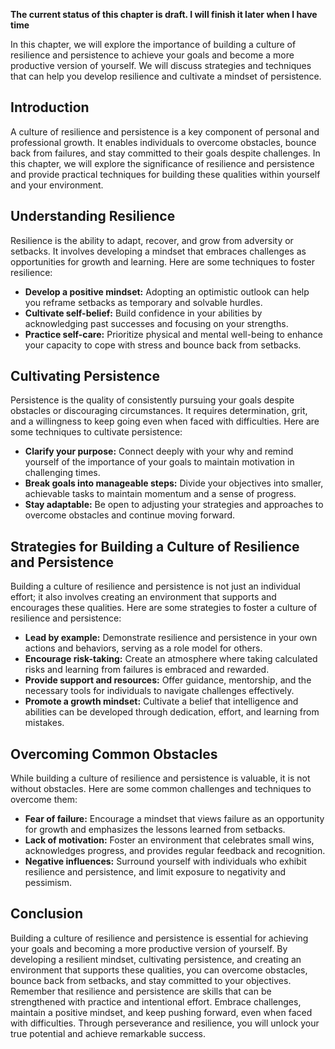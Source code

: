 **The current status of this chapter is draft. I will finish it later when I have time**

In this chapter, we will explore the importance of building a culture of resilience and persistence to achieve your goals and become a more productive version of yourself. We will discuss strategies and techniques that can help you develop resilience and cultivate a mindset of persistence.

Introduction
------------

A culture of resilience and persistence is a key component of personal and professional growth. It enables individuals to overcome obstacles, bounce back from failures, and stay committed to their goals despite challenges. In this chapter, we will explore the significance of resilience and persistence and provide practical techniques for building these qualities within yourself and your environment.

Understanding Resilience
------------------------

Resilience is the ability to adapt, recover, and grow from adversity or setbacks. It involves developing a mindset that embraces challenges as opportunities for growth and learning. Here are some techniques to foster resilience:

* **Develop a positive mindset:** Adopting an optimistic outlook can help you reframe setbacks as temporary and solvable hurdles.
* **Cultivate self-belief:** Build confidence in your abilities by acknowledging past successes and focusing on your strengths.
* **Practice self-care:** Prioritize physical and mental well-being to enhance your capacity to cope with stress and bounce back from setbacks.

Cultivating Persistence
-----------------------

Persistence is the quality of consistently pursuing your goals despite obstacles or discouraging circumstances. It requires determination, grit, and a willingness to keep going even when faced with difficulties. Here are some techniques to cultivate persistence:

* **Clarify your purpose:** Connect deeply with your why and remind yourself of the importance of your goals to maintain motivation in challenging times.
* **Break goals into manageable steps:** Divide your objectives into smaller, achievable tasks to maintain momentum and a sense of progress.
* **Stay adaptable:** Be open to adjusting your strategies and approaches to overcome obstacles and continue moving forward.

Strategies for Building a Culture of Resilience and Persistence
---------------------------------------------------------------

Building a culture of resilience and persistence is not just an individual effort; it also involves creating an environment that supports and encourages these qualities. Here are some strategies to foster a culture of resilience and persistence:

* **Lead by example:** Demonstrate resilience and persistence in your own actions and behaviors, serving as a role model for others.
* **Encourage risk-taking:** Create an atmosphere where taking calculated risks and learning from failures is embraced and rewarded.
* **Provide support and resources:** Offer guidance, mentorship, and the necessary tools for individuals to navigate challenges effectively.
* **Promote a growth mindset:** Cultivate a belief that intelligence and abilities can be developed through dedication, effort, and learning from mistakes.

Overcoming Common Obstacles
---------------------------

While building a culture of resilience and persistence is valuable, it is not without obstacles. Here are some common challenges and techniques to overcome them:

* **Fear of failure:** Encourage a mindset that views failure as an opportunity for growth and emphasizes the lessons learned from setbacks.
* **Lack of motivation:** Foster an environment that celebrates small wins, acknowledges progress, and provides regular feedback and recognition.
* **Negative influences:** Surround yourself with individuals who exhibit resilience and persistence, and limit exposure to negativity and pessimism.

Conclusion
----------

Building a culture of resilience and persistence is essential for achieving your goals and becoming a more productive version of yourself. By developing a resilient mindset, cultivating persistence, and creating an environment that supports these qualities, you can overcome obstacles, bounce back from setbacks, and stay committed to your objectives. Remember that resilience and persistence are skills that can be strengthened with practice and intentional effort. Embrace challenges, maintain a positive mindset, and keep pushing forward, even when faced with difficulties. Through perseverance and resilience, you will unlock your true potential and achieve remarkable success.
